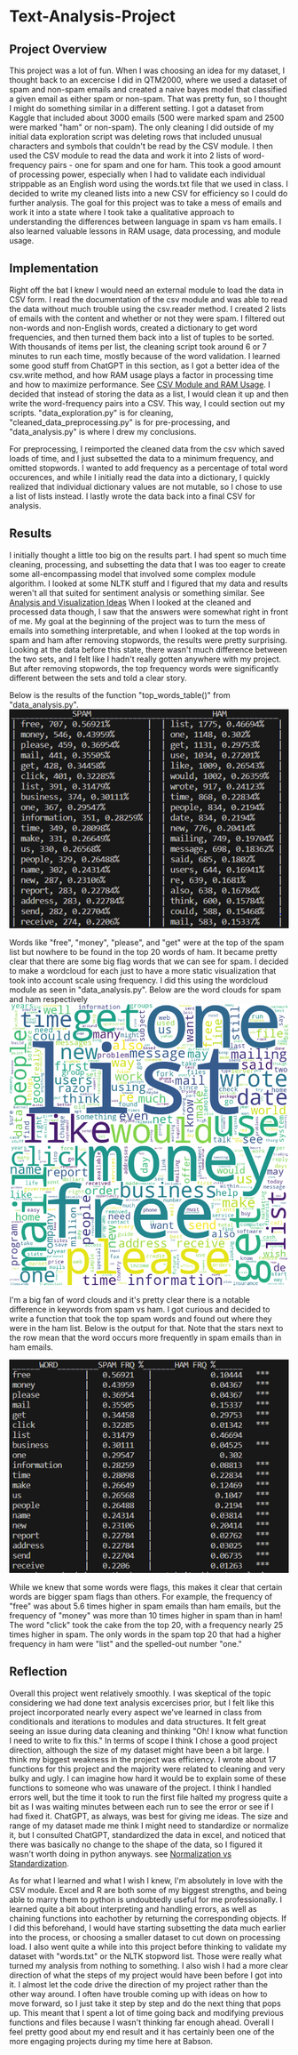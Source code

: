# Text-Analysis-Project
 
## Project Overview

This project was a lot of fun. When I was choosing an idea for my dataset, I thought back to an excercise I did in QTM2000, where we used a dataset of spam and non-spam emails and created a naive bayes model that classified a given email as either spam or non-spam. That was pretty fun, so I thought I might do something similar in a different setting. I got a dataset from Kaggle that included about 3000 emails (500 were marked spam and 2500 were marked "ham" or non-spam). The only cleaning I did outside of my initial data exploration script was deleting rows that included unusual characters and symbols that couldn't be read by the CSV module. I then used the CSV module to read the data and work it into 2 lists of word-frequency pairs - one for spam and one for ham. This took a good amount of processing power, especially when I had to validate each individual strippable as an English word using the words.txt file that we used in class. I decided to write my cleaned lists into a new CSV for efficiency so I could do further analysis. The goal for this project was to take a mess of emails and work it into a state where I took take a qualitative approach to understanding the differences between language in spam vs ham emails. I also learned valuable lessons in RAM usage, data processing, and module usage.

## Implementation
Right off the bat I knew I would need an external module to load the data in CSV form. I read the documentation of the csv module and was able to read the data without much trouble using the csv.reader method. I created 2 lists of emails with the content and whether or not they were spam. I filtered out non-words and non-English words, created a dictionary to get word frequencies, and then turned them back into a list of tuples to be sorted. With thousands of items per list, the cleaning script took around 6 or 7 minutes to run each time, mostly because of the word validation. I learned some good stuff from ChatGPT in this section, as I got a better idea of the csv.write method, and how RAM usage plays a factor in processing time and how to maximize performance. See [CSV Module and RAM Usage](https://chat.openai.com/share/c1ffe96f-97ad-472c-a3cd-5267049a1c07). I decided that instead of storing the data as a list, I would clean it up and then write the word-frequency pairs into a CSV. This way, I could section out my scripts. "data_exploration.py" is for cleaning, "cleaned_data_preprocessing.py" is for pre-processing, and "data_analysis.py" is where I drew my conclusions. 

For preprocessing, I reimported the cleaned data from the csv which saved loads of time, and I just subsetted the data to a minimum frequency, and omitted stopwords. I wanted to add frequency as a percentage of total word occurences, and while I initially read the data into a dictionary, I quickly realized that individual dictionary values are not mutable, so I chose to use a list of lists instead. I lastly wrote the data back into a final CSV for analysis.


## Results
I initially thought a little too big on the results part. I had spent so much time cleaning, processing, and subsetting the data that I was too eager to create some all-encompassing model that involved some complex module algorithm. I looked at some NLTK stuff and I figured that my data and results weren't all that suited for sentiment analysis or something similar. See [Analysis and Visualization Ideas](https://chat.openai.com/share/1e4493dd-551b-4d00-9aa2-946663980a3a) When I looked at the cleaned and processed data though, I saw that the answers were somewhat right in front of me. My goal at the beginning of the project was to turn the mess of emails into something interpretable, and when I looked at the top words in spam and ham after removing stopwords, the results were pretty surprising. Looking at the data before this state, there wasn't much difference between the two sets, and I felt like I hadn't really gotten anywhere with my project. But after removing stopwords, the top frequency words were significantly different between the sets and told a clear story.

Below is the results of the function "top_words_table()" from "data_analysis.py".
![top_words_table Output](top_words_table.png "Output from top_words_table")

Words like "free", "money", "please", and "get" were at the top of the spam list but nowhere to be found in the top 20 words of ham. It became pretty clear that there are some big flag words that we can see for spam. I decided to make a wordcloud for each just to have a more static visualization that took into account scale using frequency. I did this using the wordcloud module as seen in "data_analysis.py". Below are the word clouds for spam and ham respectively 
![ham word cloud](ham_cloud.png "Ham Cloud")
![spam word cloud](spam_cloud.png "Spam Cloud")

I'm a big fan of word clouds and it's pretty clear there is a notable difference in keywords from spam vs ham. I got curious and decided to write a function that took the top spam words and found out where they were in the ham list. Below is the output for that. Note that the stars next to the row mean that the word occurs more frequently in spam emails than in ham emails.

![spam_words_match Output](spam_words_match.png "Output from spam_words_match")

While we knew that some words were flags, this makes it clear that certain words are bigger spam flags than others. For example, the frequency of "free" was about 5.6 times higher in spam emails than ham emails, but the frequency of "money" was more than 10 times higher in spam than in ham! The word "click" took the cake from the top 20, with a frequency nearly 25 times higher in spam. The only words in the spam top 20 that had a higher frequency in ham were "list" and the spelled-out number "one."



## Reflection

Overall this project went relatively smoothly. I was skeptical of the topic considering we had done text analysis excercises prior, but I felt like this project incorporated nearly every aspect we've learned in class from conditionals and iterations to modules and data structures. It felt great seeing an issue during data cleaning and thinking "Oh! I know what function I need to write to fix this." In terms of scope I think I chose a good project direction, although the size of my dataset might have been a bit large. I think my biggest weakness in the project was efficiency. I wrote about 17 functions for this project and the majority were related to cleaning and very bulky and ugly. I can imagine how hard it would be to explain some of these functions to someone who was unaware of the project. I think I handled errors well, but the time it took to run the first file halted my progress quite a bit as I was waiting minutes between each run to see the error or see if I had fixed it. ChatGPT, as always, was best for giving me ideas. The size and range of my dataset made me think I might need to standardize or normalize it, but I consulted ChatGPT, standardized the data in excel, and noticed that there was basically no change to the shape of the data, so I figured it wasn't worth doing in python anyways. see [Normalization vs Standardization](https://chat.openai.com/share/c4fc9e44-7864-4525-9530-9a9b1ba7b29a). 

As for what I learned and what I wish I knew, I'm absolutely in love with the CSV module. Excel and R are both some of my biggest strengths, and being able to marry them to python is undoubtedly useful for me professionally. I learned quite a bit about interpreting and handling errors, as well as chaining functions into eachother by returning the corresponding objects. If I did this beforehand, I would have starting subsetting the data much earlier into the process, or choosing a smaller dataset to cut down on processing load. I also went quite a while into this project before thinking to validate my dataset with "words.txt" or the NLTK stopword list. Those were really what turned my analysis from nothing to something. I also wish I had a more clear direction of what the steps of my project would have been before I got into it. I almost let the code drive the direction of my project rather than the other way around. I often have trouble coming up with ideas on how to move forward, so I just take it step by step and do the next thing that pops up. This meant that I spent a lot of time going back and modifying previous functions and files because I wasn't thinking far enough ahead. Overall I feel pretty good about my end result and it has certainly been one of the more engaging projects during my time here at Babson.

